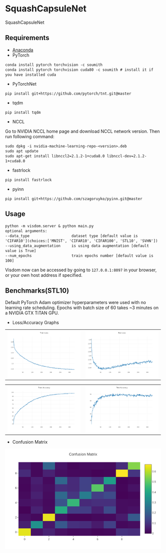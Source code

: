 # SquashCapsuleNet
SquashCapsuleNet

## Requirements
* [Anaconda](https://www.anaconda.com/download/)
* PyTorch
```
conda install pytorch torchvision -c soumith
conda install pytorch torchvision cuda80 -c soumith # install it if you have installed cuda
```
* PyTorchNet
```
pip install git+https://github.com/pytorch/tnt.git@master
```
* tqdm
```
pip install tqdm
```
* NCCL

Go to NVIDIA NCCL home page and download NCCL network version. Then run following command:
```
sudo dpkg -i nvidia-machine-learning-repo-<version>.deb
sudo apt update
sudo apt-get install libnccl2=2.1.2-1+cuda8.0 libnccl-dev=2.1.2-1+cuda8.0
```
* fastrlock
```
pip install fastrlock
```
* pyinn
```
pip install git+https://github.com/szagoruyko/pyinn.git@master
```

## Usage
```
python -m visdom.server & python main.py
optional arguments:
--data_type                   dataset type [default value is 'CIFAR10'](choices:['MNIST', 'CIFAR10', 'CIFAR100', 'STL10', 'SVHN'])
--using_data_augmentation     is using data augmentation [default value is True]
--num_epochs                  train epochs number [default value is 100]
```
Visdom now can be accessed by going to `127.0.0.1:8097` in your browser, or your own host address if specified.

## Benchmarks(STL10)

Default PyTorch Adam optimizer hyperparameters were used with no learning 
rate scheduling. Epochs with batch size of 60 takes ~3 minutes on a NVIDIA GTX TiTAN GPU.

- Loss/Accuracy Graphs
<table>
  <tr>
    <td>
     <img src="results/train_loss.png"/>
    </td>
    <td>
     <img src="results/test_loss.png"/>
    </td>
  </tr>
</table>
<table>
  <tr>
    <td>
     <img src="results/train_acc.png"/>
    </td>
    <td>
     <img src="results/test_acc.png"/>
    </td>
  </tr>
</table>

- Confusion Matrix
<img src="results/confusion_matrix.png"/> 
